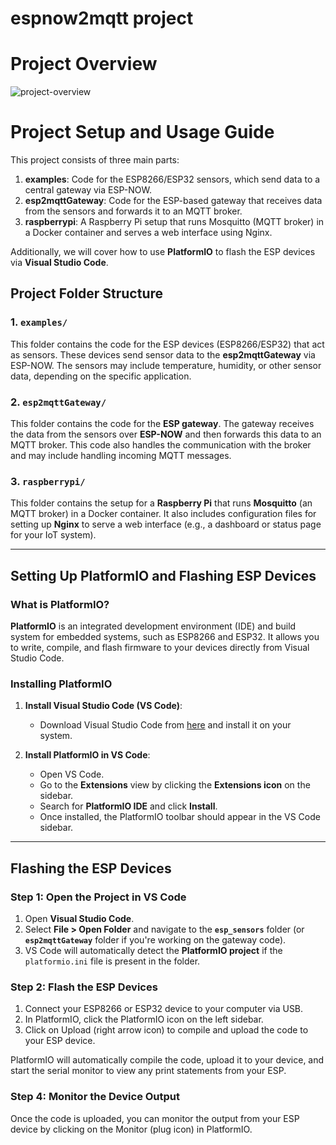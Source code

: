 # espnow2mqtt project

# Project Overview

![project-overview](https://github.com/user-attachments/assets/2bc733ac-9805-478d-ab15-95698acb7332)

# Project Setup and Usage Guide

This project consists of three main parts:

1. **examples**: Code for the ESP8266/ESP32 sensors, which send data to a central gateway via ESP-NOW.
2. **esp2mqttGateway**: Code for the ESP-based gateway that receives data from the sensors and forwards it to an MQTT broker.
3. **raspberrypi**: A Raspberry Pi setup that runs Mosquitto (MQTT broker) in a Docker container and serves a web interface using Nginx.

Additionally, we will cover how to use **PlatformIO** to flash the ESP devices via **Visual Studio Code**.

## Project Folder Structure

### 1. `examples/`
This folder contains the code for the ESP devices (ESP8266/ESP32) that act as sensors. These devices send sensor data to the **esp2mqttGateway** via ESP-NOW. The sensors may include temperature, humidity, or other sensor data, depending on the specific application.

### 2. `esp2mqttGateway/`
This folder contains the code for the **ESP gateway**. The gateway receives the data from the sensors over **ESP-NOW** and then forwards this data to an MQTT broker. This code also handles the communication with the broker and may include handling incoming MQTT messages.

### 3. `raspberrypi/`
This folder contains the setup for a **Raspberry Pi** that runs **Mosquitto** (an MQTT broker) in a Docker container. It also includes configuration files for setting up **Nginx** to serve a web interface (e.g., a dashboard or status page for your IoT system).

---

## Setting Up PlatformIO and Flashing ESP Devices

### What is PlatformIO?
**PlatformIO** is an integrated development environment (IDE) and build system for embedded systems, such as ESP8266 and ESP32. It allows you to write, compile, and flash firmware to your devices directly from Visual Studio Code.

### Installing PlatformIO

1. **Install Visual Studio Code (VS Code)**:
    - Download Visual Studio Code from [here](https://code.visualstudio.com/) and install it on your system.

2. **Install PlatformIO in VS Code**:
    - Open VS Code.
    - Go to the **Extensions** view by clicking the **Extensions icon** on the sidebar.
    - Search for **PlatformIO IDE** and click **Install**.
    - Once installed, the PlatformIO toolbar should appear in the VS Code sidebar.

---

## Flashing the ESP Devices

### Step 1: Open the Project in VS Code

1. Open **Visual Studio Code**.
2. Select **File > Open Folder** and navigate to the **`esp_sensors`** folder (or **`esp2mqttGateway`** folder if you're working on the gateway code).
3. VS Code will automatically detect the **PlatformIO project** if the `platformio.ini` file is present in the folder.

### Step 2: Flash the ESP Devices

1. Connect your ESP8266 or ESP32 device to your computer via USB.
2. In PlatformIO, click the PlatformIO icon on the left sidebar.
3. Click on Upload (right arrow icon) to compile and upload the code to your ESP device.

PlatformIO will automatically compile the code, upload it to your device, and start the serial monitor to view any print statements from your ESP.

### Step 4: Monitor the Device Output

Once the code is uploaded, you can monitor the output from your ESP device by clicking on the Monitor (plug icon) in PlatformIO.
